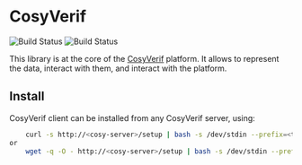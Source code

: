 CosyVerif
=========

![Build Status](https://img.shields.io/travis/CosyVerif/library.svg)
![Build Status](https://img.shields.io/shippable/561523fc1895ca44741ab91e.svg)

This library is at the core of the [CosyVerif](http://cosyverif.org)
platform. It allows to represent the data, interact with them, and interact
with the platform.

Install
-------

CosyVerif client can be installed from any CosyVerif server, using:

````bash
    curl -s http://<cosy-server>/setup | bash -s /dev/stdin --prefix=<target-directory>
or
    wget -q -O - http://<cosy-server>/setup | bash -s /dev/stdin --prefix=<target-directory>
````
